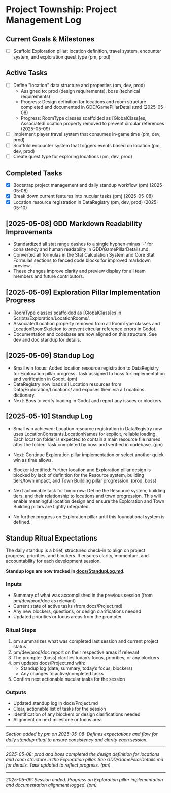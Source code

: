 # Project Township: Project Management Log

## Current Goals & Milestones
- [ ] Scaffold Exploration pillar: location definition, travel system, encounter system, and exploration quest type (pm, prod)

## Active Tasks
- [ ] Define "location" data structure and properties (pm, dev, prod)
  - Assigned to: prod (design requirements), boss (technical requirements)
  - Progress: Design definition for locations and room structure completed and documented in GDD/GamePillarDetails.md (2025-05-08)
  - Progress: RoomType classes scaffolded as [GlobalClass]es, AssociatedLocation property removed to prevent circular references (2025-05-09)
- [ ] Implement player travel system that consumes in-game time (pm, dev, prod)
- [ ] Scaffold encounter system that triggers events based on location (pm, dev, prod)
- [ ] Create quest type for exploring locations (pm, dev, prod)

## Completed Tasks
- [x] Bootstrap project management and daily standup workflow (pm) (2025-05-08)
- [x] Break down current features into nucular tasks (pm) (2025-05-08)
- [x] Location resource registration in DataRegistry (pm, dev, prod) (2025-05-10)

## [2025-05-08] GDD Markdown Readability Improvements
- Standardized all stat range dashes to a single hyphen-minus '-' for consistency and human readability in GDD/GamePillarDetails.md.
- Converted all formulas in the Stat Calculation System and Core Stat Formulas sections to fenced code blocks for improved markdown preview.
- These changes improve clarity and preview display for all team members and future contributors.

## [2025-05-09] Exploration Pillar Implementation Progress
- RoomType classes scaffolded as [GlobalClass]es in Scripts/Exploration/LocationRooms/.
- AssociatedLocation property removed from all RoomType classes and LocationRoomSkeleton to prevent circular reference errors in Godot.
- Documentation and codebase are now aligned on this structure. See dev and doc standup for details.

## [2025-05-09] Standup Log
- Small win focus: Added location resource registration to DataRegistry for Exploration pillar progress. Task assigned to boss for implementation and verification in Godot. (pm)
- DataRegistry now loads all Location resources from Data/Exploration/Locations/ and exposes them via a Locations dictionary.
- Next: Boss to verify loading in Godot and report any issues or blockers.

## [2025-05-10] Standup Log

- Small win achieved: Location resource registration in DataRegistry now uses LocationConstants.LocationNames for explicit, reliable loading. Each location folder is expected to contain a main resource file named after the folder. Task completed by boss and verified in codebase. (pm)
- Next: Continue Exploration pillar implementation or select another quick win as time allows.

- Blocker identified: Further location and Exploration pillar design is blocked by lack of definition for the Resource system, building tiers/town impact, and Town Building pillar progression. (prod, boss)
- Next actionable task for tomorrow: Define the Resource system, building tiers, and their relationship to locations and town progression. This will enable meaningful location design and ensure the Exploration and Town Building pillars are tightly integrated.
- No further progress on Exploration pillar until this foundational system is defined.

## Standup Ritual Expectations

The daily standup is a brief, structured check-in to align on project progress, priorities, and blockers. It ensures clarity, momentum, and accountability for each development session.

**Standup logs are now tracked in [docs/StandupLog.md](StandupLog.md).**

### Inputs
- Summary of what was accomplished in the previous session (from pm/dev/prod/doc as relevant)
- Current state of active tasks (from docs/Project.md)
- Any new blockers, questions, or design clarifications needed
- Updated priorities or focus areas from the prompter

### Ritual Steps
1. pm summarizes what was completed last session and current project status
2. pm/dev/prod/doc report on their respective areas if relevant
3. The prompter (boss) clarifies today’s focus, priorities, or any blockers
4. pm updates docs/Project.md with:
   - Standup log (date, summary, today’s focus, blockers)
   - Any changes to active/completed tasks
5. Confirm next actionable nucular tasks for the session

### Outputs
- Updated standup log in docs/Project.md
- Clear, actionable list of tasks for the session
- Identification of any blockers or design clarifications needed
- Alignment on next milestone or focus area

---
*Section added by pm on 2025-05-08: Defines expectations and flow for daily standup ritual to ensure consistency and clarity each session.*

---
*2025-05-08: prod and boss completed the design definition for locations and room structure in the Exploration pillar. See GDD/GamePillarDetails.md for details. Task updated to reflect progress. (pm)*

---
*2025-05-09: Session ended. Progress on Exploration pillar implementation and documentation alignment logged. (pm)*